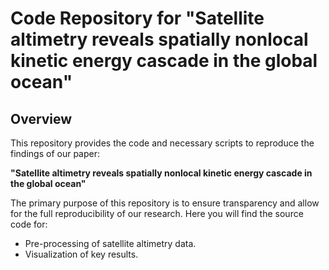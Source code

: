 # Code Repository for "Satellite altimetry reveals spatially nonlocal kinetic energy cascade in the global ocean"

## Overview

This repository provides the code and necessary scripts to reproduce the findings of our paper:

**"Satellite altimetry reveals spatially nonlocal kinetic energy cascade in the global ocean"**

The primary purpose of this repository is to ensure transparency and allow for the full reproducibility of our research. Here you will find the source code for:
- Pre-processing of satellite altimetry data.
- Visualization of key results.
